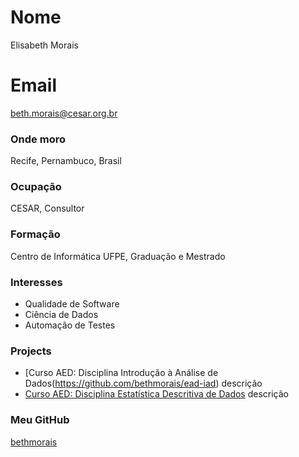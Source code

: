 # Nome
Elisabeth Morais

# Email
beth.morais@cesar.org.br

### Onde moro
Recife, Pernambuco, Brasil

### Ocupação
CESAR, Consultor

### Formação
Centro de Informática UFPE, Graduação e Mestrado

### Interesses
- Qualidade de Software
- Ciência de Dados
- Automação de Testes


### Projects
- [Curso AED: Disciplina Introdução à Análise de Dados(https://github.com/bethmorais/ead-iad) descrição
- [Curso AED: Disciplina Estatística Descritiva de Dados](https://github.com/bethmorais/aed-edd) descrição

### Meu GitHub
[bethmorais](https://github.com/bethmorais)